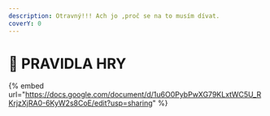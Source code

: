 ```yaml
---
description: Otravný!!! Ach jo ,proč se na to musím dívat.
coverY: 0
---
```


# 📘 PRAVIDLA HRY

{% embed url="https://docs.google.com/document/d/1u6O0PybPwXG79KLxtWC5U_RKrjzXjRA0-6KyW2s8CoE/edit?usp=sharing" %}
